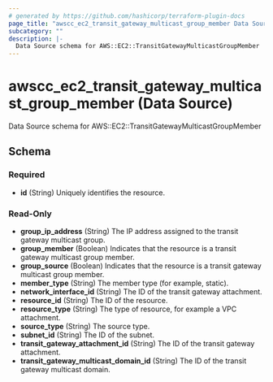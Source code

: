 ```yaml
---
# generated by https://github.com/hashicorp/terraform-plugin-docs
page_title: "awscc_ec2_transit_gateway_multicast_group_member Data Source - terraform-provider-awscc"
subcategory: ""
description: |-
  Data Source schema for AWS::EC2::TransitGatewayMulticastGroupMember
---
```


# awscc_ec2_transit_gateway_multicast_group_member (Data Source)

Data Source schema for AWS::EC2::TransitGatewayMulticastGroupMember



<!-- schema generated by tfplugindocs -->
## Schema

### Required

- **id** (String) Uniquely identifies the resource.

### Read-Only

- **group_ip_address** (String) The IP address assigned to the transit gateway multicast group.
- **group_member** (Boolean) Indicates that the resource is a transit gateway multicast group member.
- **group_source** (Boolean) Indicates that the resource is a transit gateway multicast group member.
- **member_type** (String) The member type (for example, static).
- **network_interface_id** (String) The ID of the transit gateway attachment.
- **resource_id** (String) The ID of the resource.
- **resource_type** (String) The type of resource, for example a VPC attachment.
- **source_type** (String) The source type.
- **subnet_id** (String) The ID of the subnet.
- **transit_gateway_attachment_id** (String) The ID of the transit gateway attachment.
- **transit_gateway_multicast_domain_id** (String) The ID of the transit gateway multicast domain.


